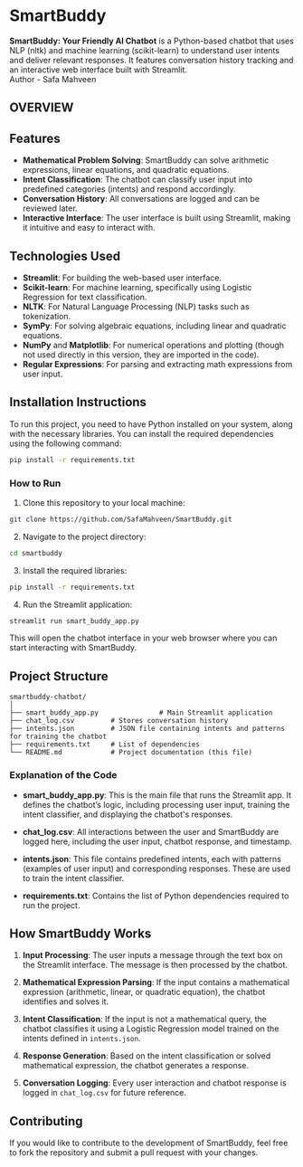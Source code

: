 # SmartBuddy
**SmartBuddy: Your Friendly AI Chatbot** is a Python-based chatbot that uses NLP (nltk) and machine learning (scikit-learn) to understand user intents and deliver relevant responses. It features conversation history tracking and an interactive web interface built with Streamlit.
<br>
Author - Safa Mahveen

## OVERVIEW
## Features

- **Mathematical Problem Solving**: SmartBuddy can solve arithmetic expressions, linear equations, and quadratic equations.
- **Intent Classification**: The chatbot can classify user input into predefined categories (intents) and respond accordingly.
- **Conversation History**: All conversations are logged and can be reviewed later.
- **Interactive Interface**: The user interface is built using Streamlit, making it intuitive and easy to interact with.

## Technologies Used

- **Streamlit**: For building the web-based user interface.
- **Scikit-learn**: For machine learning, specifically using Logistic Regression for text classification.
- **NLTK**: For Natural Language Processing (NLP) tasks such as tokenization.
- **SymPy**: For solving algebraic equations, including linear and quadratic equations.
- **NumPy** and **Matplotlib**: For numerical operations and plotting (though not used directly in this version, they are imported in the code).
- **Regular Expressions**: For parsing and extracting math expressions from user input.

## Installation Instructions

To run this project, you need to have Python installed on your system, along with the necessary libraries. You can install the required dependencies using the following command:

```bash
pip install -r requirements.txt
```

### How to Run

1. Clone this repository to your local machine:

```bash
git clone https://github.com/SafaMahveen/SmartBuddy.git
```

2. Navigate to the project directory:

```bash
cd smartbuddy
```

3. Install the required libraries:

```bash
pip install -r requirements.txt
```

4. Run the Streamlit application:

```bash
streamlit run smart_buddy_app.py
```

This will open the chatbot interface in your web browser where you can start interacting with SmartBuddy.

## Project Structure

```
smartbuddy-chatbot/
│
├── smart_buddy_app.py               # Main Streamlit application
├── chat_log.csv         # Stores conversation history
├── intents.json         # JSON file containing intents and patterns for training the chatbot
├── requirements.txt     # List of dependencies
└── README.md            # Project documentation (this file)
```

### Explanation of the Code

- **smart_buddy_app.py**: This is the main file that runs the Streamlit app. It defines the chatbot’s logic, including processing user input, training the intent classifier, and displaying the chatbot's responses.
  
- **chat_log.csv**: All interactions between the user and SmartBuddy are logged here, including the user input, chatbot response, and timestamp.

- **intents.json**: This file contains predefined intents, each with patterns (examples of user input) and corresponding responses. These are used to train the intent classifier.

- **requirements.txt**: Contains the list of Python dependencies required to run the project.

## How SmartBuddy Works

1. **Input Processing**: The user inputs a message through the text box on the Streamlit interface. The message is then processed by the chatbot.
  
2. **Mathematical Expression Parsing**: If the input contains a mathematical expression (arithmetic, linear, or quadratic equation), the chatbot identifies and solves it.
  
3. **Intent Classification**: If the input is not a mathematical query, the chatbot classifies it using a Logistic Regression model trained on the intents defined in `intents.json`.
  
4. **Response Generation**: Based on the intent classification or solved mathematical expression, the chatbot generates a response.

5. **Conversation Logging**: Every user interaction and chatbot response is logged in `chat_log.csv` for future reference.

## Contributing

If you would like to contribute to the development of SmartBuddy, feel free to fork the repository and submit a pull request with your changes. 
